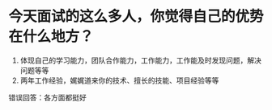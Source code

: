 # 今天面试的这么多人，你觉得自己的优势在什么地方？
1.	体现自己的学习能力，团队合作能力，工作能力，工作能及时发现问题，解决问题等等
2.	两年工作经验，娓娓道来你的技术、擅长的技能、项目经验等等

错误回答：各方面都挺好
